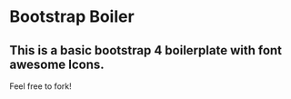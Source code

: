 # Bootstrap Boiler

## This is a basic bootstrap 4 boilerplate with font awesome Icons.

Feel free to fork!
